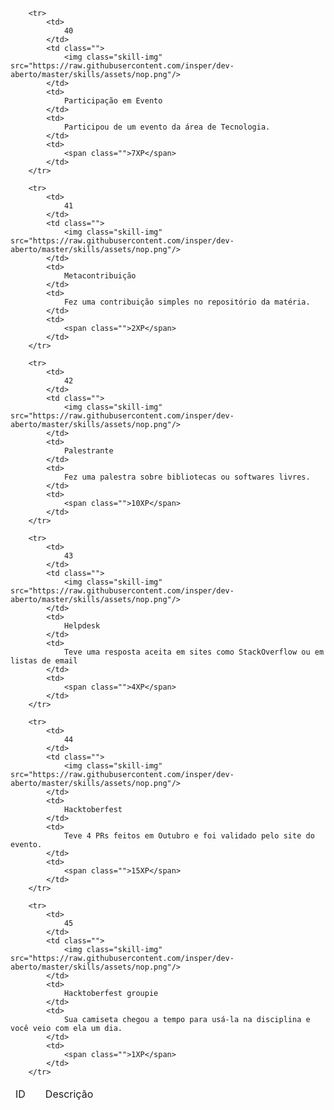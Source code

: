 <table id="skills" class="pure-table pure-table-horizontal">
    <thead>
        <td>ID</td>
        <td></td>
        <td>Descrição</td>
        <td></td>
    </thead>
    <tbody>
    
        <tr>
            <td>
                40
            </td>
            <td class="">
                <img class="skill-img" src="https://raw.githubusercontent.com/insper/dev-aberto/master/skills/assets/nop.png"/>
            </td>
            <td>
                Participação em Evento
            </td>
            <td>
                Participou de um evento da área de Tecnologia.
            </td>
            <td>
                <span class="">7XP</span>
            </td>
        </tr>
    
        <tr>
            <td>
                41
            </td>
            <td class="">
                <img class="skill-img" src="https://raw.githubusercontent.com/insper/dev-aberto/master/skills/assets/nop.png"/>
            </td>
            <td>
                Metacontribuição
            </td>
            <td>
                Fez uma contribuição simples no repositório da matéria.
            </td>
            <td>
                <span class="">2XP</span>
            </td>
        </tr>
    
        <tr>
            <td>
                42
            </td>
            <td class="">
                <img class="skill-img" src="https://raw.githubusercontent.com/insper/dev-aberto/master/skills/assets/nop.png"/>
            </td>
            <td>
                Palestrante
            </td>
            <td>
                Fez uma palestra sobre bibliotecas ou softwares livres.
            </td>
            <td>
                <span class="">10XP</span>
            </td>
        </tr>
    
        <tr>
            <td>
                43
            </td>
            <td class="">
                <img class="skill-img" src="https://raw.githubusercontent.com/insper/dev-aberto/master/skills/assets/nop.png"/>
            </td>
            <td>
                Helpdesk
            </td>
            <td>
                Teve uma resposta aceita em sites como StackOverflow ou em listas de email
            </td>
            <td>
                <span class="">4XP</span>
            </td>
        </tr>
    
        <tr>
            <td>
                44
            </td>
            <td class="">
                <img class="skill-img" src="https://raw.githubusercontent.com/insper/dev-aberto/master/skills/assets/nop.png"/>
            </td>
            <td>
                Hacktoberfest
            </td>
            <td>
                Teve 4 PRs feitos em Outubro e foi validado pelo site do evento.
            </td>
            <td>
                <span class="">15XP</span>
            </td>
        </tr>
    
        <tr>
            <td>
                45
            </td>
            <td class="">
                <img class="skill-img" src="https://raw.githubusercontent.com/insper/dev-aberto/master/skills/assets/nop.png"/>
            </td>
            <td>
                Hacktoberfest groupie
            </td>
            <td>
                Sua camiseta chegou a tempo para usá-la na disciplina e você veio com ela um dia.
            </td>
            <td>
                <span class="">1XP</span>
            </td>
        </tr>
    
</tbody>
</table>